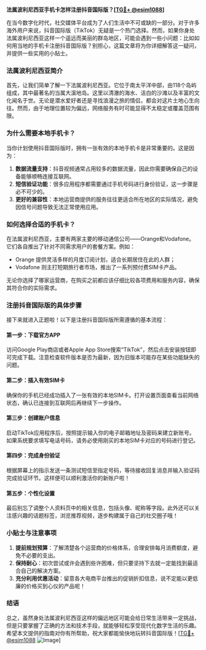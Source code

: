 **法属波利尼西亚手机卡怎样注册抖音国际版？[[TG💪+ @esim1088](https://t.me/s/esim1088)]**

在当今数字化时代，社交媒体平台成为了人们生活中不可或缺的一部分。对于许多海外用户来说，抖音国际版（TikTok）无疑是一个热门选择。然而，如果你身处法属波利尼西亚这样一个遥远而美丽的群岛地区，可能会遇到一些小问题：比如如何用当地的手机卡注册抖音国际版？别担心，这篇文章将为你详细解答这一疑问，并提供一些实用的小贴士。

### 法属波利尼西亚简介

首先，让我们简单了解一下法属波利尼西亚。它位于南太平洋中部，由118个岛屿组成，其中最著名的当属大溪地岛。这里以清澈的海水、洁白的沙滩以及丰富的文化闻名于世。无论是潜水爱好者还是寻找浪漫之旅的情侣，都会对这片土地心生向往。然而，由于地理位置较为偏远，网络服务有时可能显得不太稳定或覆盖范围有限。

### 为什么需要本地手机卡？

当你计划使用抖音国际版时，拥有一张有效的本地手机卡是非常重要的。这是因为：

1. **数据流量支持**：抖音视频通常占用较多的数据流量，因此你需要确保自己的设备能够顺畅连接互联网。
2. **短信验证功能**：很多应用程序都需要通过手机号码进行身份验证，这一步骤是必不可少的。
3. **更好的兼容性**：本地运营商提供的服务往往更适合所在地区的实际情况，避免因信号问题导致无法正常使用应用。

### 如何选择合适的手机卡？

在法属波利尼西亚，主要有两家主要的移动通信公司——Orange和Vodafone。它们各自推出了针对不同需求用户的套餐方案。例如：
- Orange 提供灵活多样的月度订阅计划，适合长期居住在此的人群；
- Vodafone 则主打短期旅行者市场，推出了一系列预付费SIM卡产品。

无论你选择了哪家运营商，在购买之前都应该仔细比较各项费用和服务内容，确保其符合你的实际需求。

### 注册抖音国际版的具体步骤

接下来就进入正题啦！以下是注册抖音国际版所需遵循的基本流程：

#### 第一步：下载官方APP
访问Google Play商店或者Apple App Store搜索“TikTok”，然后点击安装按钮即可完成下载。注意检查软件版本是否为最新，因为旧版本可能存在某些功能缺失的问题。

#### 第二步：插入有效SIM卡
确保你的手机已经成功插入了一张有效的本地SIM卡。打开设置页面查看当前网络状态，确认已连接到互联网后再继续下一步操作。

#### 第三步：创建账户信息
启动TikTok应用程序后，按照提示输入你的电子邮箱地址及密码来建立新账号。如果系统要求填写电话号码，请务必使用刚买的本地SIM卡对应的号码进行登记。

#### 第四步：完成身份验证
根据屏幕上的指示发送一条测试短信至指定号码，等待接收回复消息并输入验证码完成验证环节。这样便可以顺利激活你的新账户啦！

#### 第五步：个性化设置
最后别忘了调整个人资料页中的相关信息，包括头像、昵称等字段。此外还可以关注感兴趣的话题标签，浏览推荐视频，逐步构建属于自己的社交圈子哦！

### 小贴士与注意事项

1. **提前规划预算**：了解清楚各个运营商的价格体系，合理安排每月消费额度，避免不必要的支出。
2. **保持耐心**：初次尝试或许会遇到些许困难，但只要坚持下去就一定能找到最适合自己的解决方案。
3. **充分利用优惠活动**：留意各大电商平台推出的促销折扣信息，说不定能以更低廉的价格买到心仪的产品呢！

### 结语

总之，虽然身处法属波利尼西亚这样的偏远地区可能会给日常生活带来一定挑战，但是只要掌握了正确的方法和技术手段，就能够轻松享受现代化数字生活的乐趣。希望本文提供的指南对你有所帮助，祝大家都能愉快地玩转抖音国际版！[[TG💪+ @esim1088](https://t.me/s/esim1088) ![Image](https://i.postimg.cc/4NQfJmqS/Snipaste-2025-05-13-00-14-12.png)]